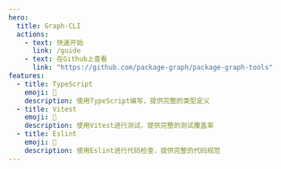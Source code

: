 ```yaml
---
hero:
  title: Graph-CLI
  actions:
    - text: 快速开始
      link: /guide
    - text: 在Github上查看
      link: "https://github.com/package-graph/package-graph-tools"
features:
  - title: TypeScript
    emoji: 💎
    description: 使用TypeScript编写，提供完整的类型定义
  - title: Vitest
    emoji: 🌈
    description: 使用Vitest进行测试，提供完整的测试覆盖率
  - title: Eslint
    emoji: 🚀
    description: 使用Eslint进行代码检查，提供完整的代码规范
---
```


